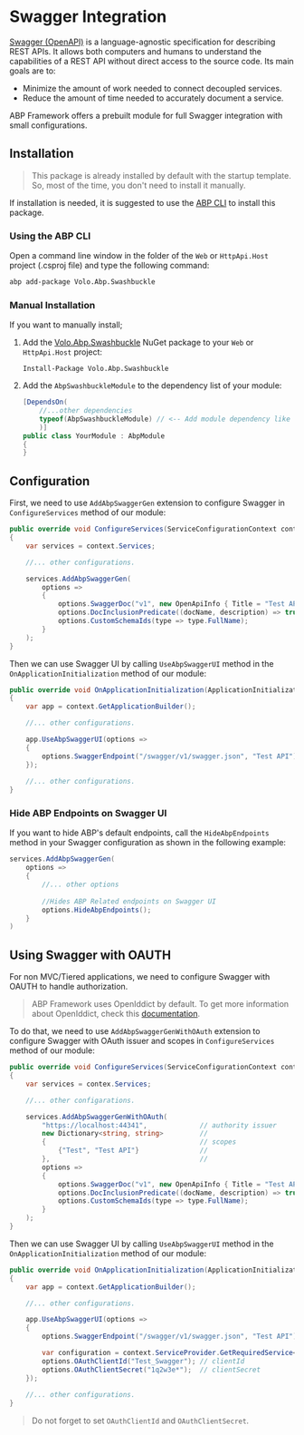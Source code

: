 # Swagger Integration

[Swagger (OpenAPI)](https://swagger.io/) is a language-agnostic specification for describing REST APIs. It allows both computers and humans to understand the capabilities of a REST API without direct access to the source code. Its main goals are to:

- Minimize the amount of work needed to connect decoupled services.
- Reduce the amount of time needed to accurately document a service.

ABP Framework offers a prebuilt module for full Swagger integration with small configurations. 

## Installation

> This package is already installed by default with the startup template. So, most of the time, you don't need to install it manually.

If installation is needed, it is suggested to use the [ABP CLI](../CLI.md) to install this package.

### Using the ABP CLI

Open a command line window in the folder of the `Web` or `HttpApi.Host` project (.csproj file) and type the following command:

```bash
abp add-package Volo.Abp.Swashbuckle
```

### Manual Installation

If you want to manually install;

1. Add the [Volo.Abp.Swashbuckle](https://www.nuget.org/packages/Volo.Abp.Swashbuckle) NuGet package to your `Web` or `HttpApi.Host` project:

   `Install-Package Volo.Abp.Swashbuckle`

2. Add the `AbpSwashbuckleModule` to the dependency list of your module:

   ```csharp
   [DependsOn(
       //...other dependencies
       typeof(AbpSwashbuckleModule) // <-- Add module dependency like that
       )]
   public class YourModule : AbpModule
   {
   }
   ```

## Configuration

First, we need to use `AddAbpSwaggerGen` extension to configure Swagger in `ConfigureServices` method of our module:

```csharp
public override void ConfigureServices(ServiceConfigurationContext context)
{
    var services = context.Services;

    //... other configurations.

    services.AddAbpSwaggerGen(
        options =>
        {
            options.SwaggerDoc("v1", new OpenApiInfo { Title = "Test API", Version = "v1" });
            options.DocInclusionPredicate((docName, description) => true);
            options.CustomSchemaIds(type => type.FullName);
        }
    );
}
```

Then we can use Swagger UI by calling `UseAbpSwaggerUI` method in the `OnApplicationInitialization` method of our module:

```csharp
public override void OnApplicationInitialization(ApplicationInitializationContext context)
{
    var app = context.GetApplicationBuilder();

    //... other configurations.

    app.UseAbpSwaggerUI(options =>
    {
        options.SwaggerEndpoint("/swagger/v1/swagger.json", "Test API");
    });
    
    //... other configurations.
}
```

### Hide ABP Endpoints on Swagger UI

If you want to hide ABP's default endpoints, call the `HideAbpEndpoints` method in your Swagger configuration as shown in the following example:

```csharp
services.AddAbpSwaggerGen(
    options => 
    {
        //... other options
        
        //Hides ABP Related endpoints on Swagger UI
        options.HideAbpEndpoints();
    }
)
```

## Using Swagger with OAUTH

For non MVC/Tiered applications, we need to configure Swagger with OAUTH to handle authorization.  

> ABP Framework uses OpenIddict by default. To get more information about OpenIddict, check this [documentation](../Modules/OpenIddict.md). 

To do that, we need to use `AddAbpSwaggerGenWithOAuth` extension to configure Swagger with OAuth issuer and scopes in `ConfigureServices` method of our module:

```csharp
public override void ConfigureServices(ServiceConfigurationContext context)
{
    var services = contex.Services;

    //... other configarations.

    services.AddAbpSwaggerGenWithOAuth(
        "https://localhost:44341",             // authority issuer
        new Dictionary<string, string>         //
        {                                      // scopes
            {"Test", "Test API"}               //
        },                                     //
        options =>
        {
            options.SwaggerDoc("v1", new OpenApiInfo { Title = "Test API", Version = "v1" });
            options.DocInclusionPredicate((docName, description) => true);
            options.CustomSchemaIds(type => type.FullName);
        }
    );
}
```

Then we can use Swagger UI by calling `UseAbpSwaggerUI` method in the `OnApplicationInitialization` method of our module:

```csharp
public override void OnApplicationInitialization(ApplicationInitializationContext context)
{
    var app = context.GetApplicationBuilder();

    //... other configurations.

    app.UseAbpSwaggerUI(options =>
    {
        options.SwaggerEndpoint("/swagger/v1/swagger.json", "Test API");

        var configuration = context.ServiceProvider.GetRequiredService<IConfiguration>();
        options.OAuthClientId("Test_Swagger"); // clientId
        options.OAuthClientSecret("1q2w3e*");  // clientSecret
    });
    
    //... other configurations.
}
```

> Do not forget to set `OAuthClientId` and `OAuthClientSecret`.
